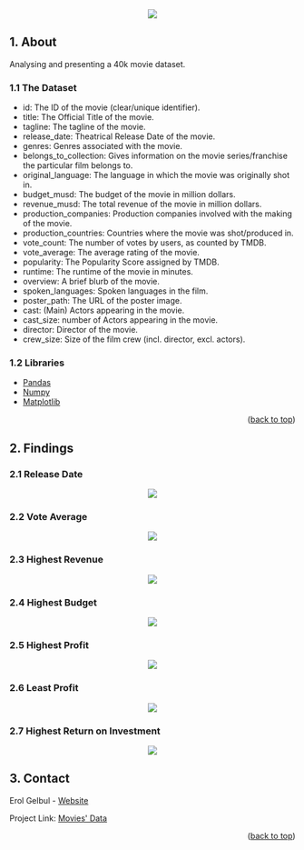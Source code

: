 <div id="top"></div>

<div style="text-align:center"><img src="images/cover_image.jpg" /></div>

<!-- ABOUT THE PROJECT -->
## 1. About

Analysing and presenting a 40k movie dataset. 

<!-- ABOUT THE PROJECT -->
### 1.1 The Dataset

* id: The ID of the movie (clear/unique identifier).
* title: The Official Title of the movie.
* tagline: The tagline of the movie.
* release_date: Theatrical Release Date of the movie.
* genres: Genres associated with the movie.
* belongs_to_collection: Gives information on the movie series/franchise the particular film belongs to.
* original_language: The language in which the movie was originally shot in.
* budget_musd: The budget of the movie in million dollars.
* revenue_musd: The total revenue of the movie in million dollars.
* production_companies: Production companies involved with the making of the movie.
* production_countries: Countries where the movie was shot/produced in.
* vote_count: The number of votes by users, as counted by TMDB.
* vote_average: The average rating of the movie.
* popularity: The Popularity Score assigned by TMDB.
* runtime: The runtime of the movie in minutes.
* overview: A brief blurb of the movie.
* spoken_languages: Spoken languages in the film.
* poster_path: The URL of the poster image.
* cast: (Main) Actors appearing in the movie.
* cast_size: number of Actors appearing in the movie.
* director: Director of the movie.
* crew_size: Size of the film crew (incl. director, excl. actors).

<!-- TECH -->
### 1.2 Libraries

- [Pandas](https://pandas.pydata.org/)
- [Numpy](https://numpy.org/)
- [Matplotlib](https://matplotlib.org/)

<p align="right">(<a href="#top">back to top</a>)</p>

## 2. Findings

### 2.1 Release Date

<p align="center">
  <img src="images/ss0.png">
</p>

### 2.2 Vote Average

<p align="center">
  <img src="images/ss2.png">
</p>

### 2.3 Highest Revenue

<p align="center">
  <img src="images/ss3.png">
</p>

### 2.4 Highest Budget

<p align="center">
  <img src="images/ss4.png">
</p>

### 2.5 Highest Profit

<p align="center">
  <img src="images/ss5.png">
</p>

### 2.6 Least Profit

<p align="center">
  <img src="images/ss6.png">
</p>

### 2.7 Highest Return on Investment

<p align="center">
  <img src="images/ss7.png">
</p>


<!-- CONTACT -->
## 3. Contact

Erol Gelbul - [Website](http://www.erolgelbul.com)

Project Link: [Movies' Data](https://github.com/ErolGelbul/movies_data)

<p align="right">(<a href="#top">back to top</a>)</p>

